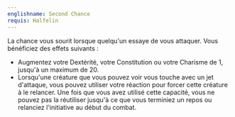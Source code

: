 ```yaml
---
englishname: Second Chance
requis: Halfelin
---
```

La chance vous sourit lorsque quelqu'un essaye de vous attaquer. Vous bénéficiez des effets suivants :

 - Augmentez votre Dextérité, votre Constitution ou votre Charisme de 1, jusqu'à un maximum de 20.
 - Lorsqu'une créature que vous pouvez voir vous touche avec un jet d'attaque, vous pouvez utiliser votre réaction pour forcer cette créature à le relancer. Une fois que vous avez utilisé cette capacité, vous ne pouvez pas la réutiliser jusqu'à ce que vous terminiez un repos ou relanciez l'initiative au début du combat.
